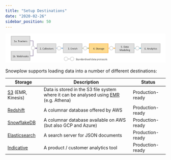 ```yaml
---
title: "Setup Destinations"
date: "2020-02-26"
sidebar_position: 50
---
```


![](images/snowplow-aws-pipeline-storage.png)

Snowplow supports loading data into a number of different destinations:

| **Storage** | **Description** | **Status** |
| --- | --- | --- |
| [S3](/docs/migrated/pipeline-components-and-applications/loaders-storage-targets/s3-loader/) (EMR, Kinesis) | Data is stored in the S3 file system where it can be analysed using [EMR](http://aws.amazon.com/elasticmapreduce/) (e.g. Athena) | Production-ready |
| [Redshift](/docs/migrated/setup-snowplow-on-aws/setup-destinations/setup-redshift/) | A columnar database offered by AWS | Production-ready |
| [SnowflakeDB](/docs/migrated/setup-snowplow-on-aws/setup-destinations/snowflakedb/) | A columnar database available on AWS (but also GCP and Azure) | Production-ready |
| [Elasticsearch](/docs/migrated/getting-started-on-snowplow-open-source/setup-snowplow-on-aws/setup-destinations/elastic/) | A search server for JSON documents | Production-ready |
| [Indicative](/docs/migrated/setup-snowplow-on-aws/setup-destinations/indicative/) | A product / customer analytics tool | Production-ready |
